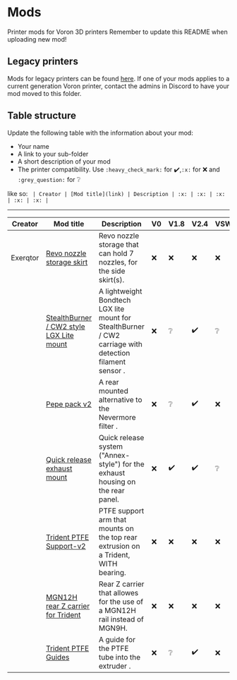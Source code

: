 # Mods

Printer mods for Voron 3D printers
Remember to update this README when uploading new mod!

## Legacy printers

Mods for legacy printers can be found [here](../legacy_printers/printer_mods).
If one of your mods applies to a current generation Voron printer, contact the admins in
Discord to have your mod moved to this folder.

## Table structure

Update the following table with the information about your mod:
- Your name
- A link to your sub-folder
- A short description of your mod
- The printer compatibility. Use `:heavy_check_mark:` for :heavy_check_mark:,`:x:` for :x: and `:grey_question:` for :grey_question:

like so:
`
| Creator | [Mod title](link) | Description | :x: | :x: | :x: | :x: | :x: |`

---

| Creator | Mod title | Description | V0 | V1.8 | V2.4 | VSW | VT |
| --- | --- | --- | --- | --- | --- | --- | --- |
|Exerqtor|[Revo nozzle storage skirt](./revo_nozzle_storage_skirt)| Revo nozzle storage that can hold 7 nozzles, for the side skirt(s). |:x:|:x:|:x:|:x:|:heavy_check_mark:|
||[StealthBurner / CW2 style LGX Lite mount](./stealthburner_cw2_style_lgx_lite_mount)| A lightweight Bondtech LGX lite mount for StealthBurner / CW2 carriage with detection filament sensor .|:x:|:grey_question:|:heavy_check_mark:|:grey_question:|:heavy_check_mark:|
||[Pepe pack v2](./pepe_pack_v2)| A rear mounted alternative to the Nevermore filter .|:x:|:grey_question:|:heavy_check_mark:|:x:|:heavy_check_mark:|
||[Quick release exhaust mount](./quick_release_exhaust_mount)| Quick release system ("Annex-style") for the exhaust housing on the rear panel.|:x:|:heavy_check_mark:|:heavy_check_mark:|:grey_question:|:heavy_check_mark:|
||[Trident PTFE Support-v2](./trident_ptfe_support-v2)| PTFE support arm that mounts on the top rear extrusion on a Trident, WITH bearing.|:x:|:x:|:x:|:x:|:heavy_check_mark:|
||[MGN12H rear Z carrier for Trident](./mgn12h_rear_z)| Rear Z carrier that allowes for the use of a MGN12H rail instead of MGN9H.|:x:|:x:|:x:|:x:|:heavy_check_mark:|
||[Trident PTFE Guides](./trident_ptfe_guides)| A guide for the PTFE tube into the extruder .|:x:|:grey_question:|:heavy_check_mark:|:x:|:heavy_check_mark:|

